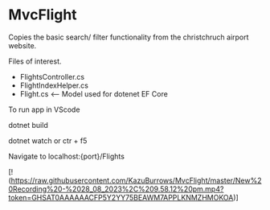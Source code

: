 # MvcFlight
Copies the basic search/ filter functionality from the christchruch airport website.

Files of interest.
  - FlightsController.cs
  - FlightIndexHelper.cs
  - Flight.cs       <-- Model used for dotenet EF Core


To run app in VScode

dotnet build

dotnet watch or ctr + f5

Navigate to localhost:{port}/Flights


[!(https://raw.githubusercontent.com/KazuBurrows/MvcFlight/master/New%20Recording%20-%2028_08_2023%2C%209.58.12%20pm.mp4?token=GHSAT0AAAAAACFP5Y2YY75BEAWM7APPLKNMZHMOKOA)]
